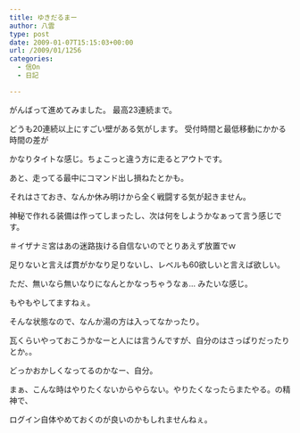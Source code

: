 ```yaml
---
title: ゆきだるまー
author: 八雲
type: post
date: 2009-01-07T15:15:03+00:00
url: /2009/01/1256
categories:
  - 信On
  - 日記

---
```

がんばって進めてみました。 最高23連続まで。
  
どうも20連続以上にすごい壁がある気がします。 受付時間と最低移動にかかる時間の差が
  
かなりタイトな感じ。ちょこっと違う方に走るとアウトです。
  
あと、走ってる最中にコマンド出し損ねたとかも。

それはさておき、なんか休み明けから全く戦闘する気が起きません。
  
神秘で作れる装備は作ってしまったし、次は何をしようかなぁって言う感じです。
  
＃イザナミ宮はあの迷路抜ける自信ないのでとりあえず放置でｗ

足りないと言えば貫がかなり足りないし、レベルも60欲しいと言えば欲しい。
  
ただ、無いなら無いなりになんとかなっちゃうなぁ… みたいな感じ。
  
もやもやしてますねぇ。

そんな状態なので、なんか湯の方は入ってなかったり。
  
瓦くらいやっておこうかなーと人には言うんですが、自分のはさっぱりだったりとか。。
  
どっかおかしくなってるのかなー、自分。

まぁ、こんな時はやりたくないからやらない。やりたくなったらまたやる。の精神で、
  
ログイン自体やめておくのが良いのかもしれませんねぇ。